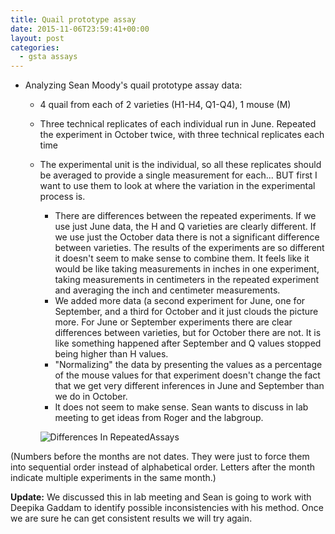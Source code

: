 ```yaml
---
title: Quail prototype assay
date: 2015-11-06T23:59:41+00:00
layout: post
categories:
  - gsta assays
---
```

  * Analyzing Sean Moody's quail prototype assay data:
      * 4 quail from each of 2 varieties (H1-H4, Q1-Q4), 1 mouse (M)
      * Three technical replicates of each individual run in June. Repeated the experiment in October twice, with three technical replicates each time
      * The experimental unit is the individual, so all these replicates should be averaged to provide a single measurement for each... BUT first I want to use them to look at where the variation in the experimental process is.
          * There are differences between the repeated experiments. If we use just June data, the H and Q varieties are clearly different. If we use just the October data there is not a significant difference between varieties. The results of the experiments are so different it doesn't seem to make sense to combine them. It feels like it would be like taking measurements in inches in one experiment, taking measurements in centimeters in the repeated experiment and averaging the inch and centimeter measurements.
          * We added more data (a second experiment for June, one for September, and a third for October and it just clouds the picture more. For June or September experiments there are clear differences between varieties, but for October there are not. It is like something happened after September and Q values stopped being higher than H values.
          * "Normalizing" the data by presenting the values as a percentage of the mouse values for that experiment doesn't change the fact that we get very different inferences in June and September than we do in October.
          * It does not seem to make sense. Sean wants to discuss in lab meeting to get ideas from Roger and the labgroup.

          ![ Differences In RepeatedAssays ]({{site.image_path}}wp-content/uploads/2015/11/DifferencesInRepeatedAssays.png)

(Numbers before the months are not dates. They were just to force them into sequential order instead of alphabetical order. Letters after the month indicate multiple experiments in the same month.)

**Update:** We discussed this in lab meeting and Sean is going to work with Deepika Gaddam to identify possible inconsistencies with his method. Once we are sure he can get consistent results we will try again.
